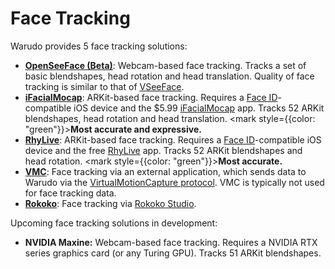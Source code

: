 # Face Tracking

Warudo provides 5 face tracking solutions:

* [**OpenSeeFace (Beta)**](openseeface.md): Webcam-based face tracking. Tracks a set of basic blendshapes, head rotation and head translation. Quality of face tracking is similar to that of [VSeeFace](https://www.vseeface.icu/).
* [**iFacialMocap**](ifacialmocap.md): ARKit-based face tracking. Requires a [Face ID](https://support.apple.com/en-us/HT208109)-compatible iOS device and the $5.99 [iFacialMocap](https://apps.apple.com/us/app/id1489470545) app. Tracks 52 ARKit blendshapes, head rotation and head translation. <mark style={{color: "green"}}>**Most accurate and expressive.**</mark>
* [**RhyLive**](rhylive.md): ARKit-based face tracking. Requires a [Face ID](https://support.apple.com/en-us/HT208109)-compatible iOS device and the free [RhyLive](https://apps.apple.com/us/app/rhylive/) app. Tracks 52 ARKit blendshapes and head rotation. <mark style={{color: "green"}}>**Most accurate.**</mark>
* [**VMC**](vmc.md): Face tracking via an external application, which sends data to Warudo via the [VirtualMotionCapture protocol](https://protocol.vmc.info/english). VMC is typically not used for face tracking data.
* [**Rokoko**](rokoko.md): Face tracking via [Rokoko Studio](https://www.rokoko.com/products/studio).

Upcoming face tracking solutions in development:

* **NVIDIA Maxine:** Webcam-based face tracking. Requires a NVIDIA RTX series graphics card (or any Turing GPU). Tracks 51 ARKit blendshapes.
